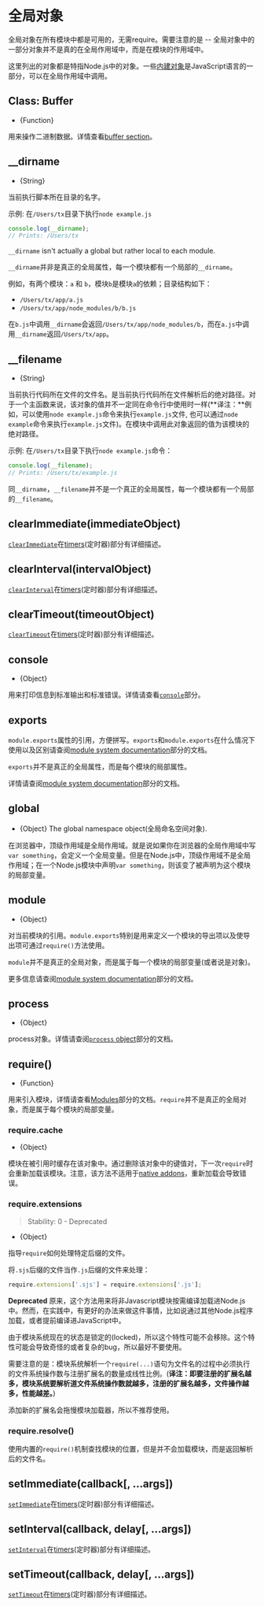 # 全局对象

<!-- type=misc -->

全局对象在所有模块中都是可用的，无需require。需要注意的是 -- 全局对象中的一部分对象并不是真的在全局作用域中，而是在模块的作用域中。

这里列出的对象都是特指Node.js中的对象。一些[内建对象][]是JavaScript语言的一部分，可以在全局作用域中调用。

## Class: Buffer
<!-- YAML
added: v0.1.103
-->

<!-- type=global -->

* {Function}

用来操作二进制数据。详情查看[buffer section][]。

## \_\_dirname
<!-- YAML
added: v0.1.27
-->

<!-- type=var -->

* {String}

当前执行脚本所在目录的名字。

示例: 在`/Users/tx`目录下执行`node example.js`

```js
console.log(__dirname);
// Prints: /Users/tx
```

`__dirname` isn't actually a global but rather local to each module.

`__dirname`并非是真正的全局属性，每一个模块都有一个局部的`__dirname`。

例如，有两个模块：`a` 和 `b`，模块`b`是模块`a`的依赖；目录结构如下：

* `/Users/tx/app/a.js`
* `/Users/tx/app/node_modules/b/b.js`

在`b.js`中调用`__dirname`会返回`/Users/tx/app/node_modules/b`，而在`a.js`中调用`__dirname`返回`/Users/tx/app`。

## \_\_filename
<!-- YAML
added: v0.0.1
-->

<!-- type=var -->

* {String}

当前执行代码所在文件的文件名。是当前执行代码所在文件解析后的绝对路径。对于一个主函数来说，该对象的值并不一定同在命令行中使用时一样(**译注：**例如，可以使用```node example.js```命令来执行```example.js```文件, 也可以通过```node example```命令来执行```example.js```文件)。在模块中调用此对象返回的值为该模块的绝对路径。

示例: 在`/Users/tx`目录下执行`node example.js`命令：

```js
console.log(__filename);
// Prints: /Users/tx/example.js
```

同`__dirname`，`__filename`并不是一个真正的全局属性，每一个模块都有一个局部的`__filename`。

## clearImmediate(immediateObject)
<!-- YAML
added: v0.9.1
-->

<!--type=global-->

[`clearImmediate`]在[timers][](定时器)部分有详细描述。

## clearInterval(intervalObject)
<!-- YAML
added: v0.0.1
-->

<!--type=global-->

[`clearInterval`]在[timers][](定时器)部分有详细描述。

## clearTimeout(timeoutObject)
<!-- YAML
added: v0.0.1
-->

<!--type=global-->

[`clearTimeout`]在[timers][](定时器)部分有详细描述。

## console
<!-- YAML
added: v0.1.100
-->

<!-- type=global -->

* {Object}

用来打印信息到标准输出和标准错误。详情请查看[`console`][]部分。

## exports
<!-- YAML
added: v0.1.12
-->

<!-- type=var -->

`module.exports`属性的引用，方便拼写。`exports`和`module.exports`在什么情况下使用以及区别请查阅[module system documentation][]部分的文档。

`exports`并不是真正的全局属性，而是每个模块的局部属性。

详情请查阅[module system documentation][]部分的文档。

## global
<!-- YAML
added: v0.1.27
-->

<!-- type=global -->

* {Object} The global namespace object(全局命名空间对象).

在浏览器中，顶级作用域是全局作用域。就是说如果你在浏览器的全局作用域中写`var something`，会定义一个全局变量。但是在Node.js中，顶级作用域不是全局作用域；在一个Node.js模块中声明`var something`，则该变了被声明为这个模块的局部变量。

## module
<!-- YAML
added: v0.1.16
-->

<!-- type=var -->

* {Object}

对当前模块的引用。`module.exports`特别是用来定义一个模块的导出项以及使导出项可通过`require()`方法使用。

`module`并不是真正的全局对象，而是属于每一个模块的局部变量(或者说是对象)。

更多信息请查阅[module system documentation][]部分的文档。

## process
<!-- YAML
added: v0.1.7
-->

<!-- type=global -->

* {Object}

process对象。详情请查阅[`process` object][]部分的文档。

## require()
<!-- YAML
added: v0.1.13
-->

<!-- type=var -->

* {Function}

用来引入模块，详情请查看[Modules][]部分的文档。`require`并不是真正的全局对象，而是属于每个模块的局部变量。

### require.cache
<!-- YAML
added: v0.3.0
-->

* {Object}

模块在被引用时缓存在该对象中。通过删除该对象中的键值对，下一次`require`时会重新加载该模块。注意，该方法不适用于[native addons][]，重新加载会导致错误。

### require.extensions
<!-- YAML
added: v0.3.0
deprecated: v0.10.6
-->

> Stability: 0 - Deprecated

* {Object}

指导`require`如何处理特定后缀的文件。

将`.sjs`后缀的文件当作`.js`后缀的文件来处理：

```js
require.extensions['.sjs'] = require.extensions['.js'];
```

**Deprecated** 原来，这个方法用来将非Javascript模块按需编译加载进Node.js中。然而，在实践中，有更好的办法来做这件事情，比如说通过其他Node.js程序加载，或者提前编译进JavaScript中。

由于模块系统现在的状态是锁定的(locked)，所以这个特性可能不会移除。这个特性可能会导致奇怪的或者复杂的bug，所以最好不要使用。

需要注意的是：模块系统解析一个`require(...)`语句为文件名的过程中必须执行的文件系统操作数与注册扩展名的数量成线性比例。(**译注：即要注册的扩展名越多，模块系统要解析道文件系统操作数就越多，注册的扩展名越多，文件操作越多，性能越差。**)

添加新的扩展名会拖慢模块加载器，所以不推荐使用。

### require.resolve()
<!-- YAML
added: v0.3.0
-->

使用内置的`require()`机制查找模块的位置，但是并不会加载模块，而是返回解析后的文件名。

## setImmediate(callback[, ...args])
<!-- YAML
added: v0.9.1
-->

<!-- type=global -->

[`setImmediate`]在[timers][](定时器)部分有详细描述。

## setInterval(callback, delay[, ...args])
<!-- YAML
added: v0.0.1
-->

<!-- type=global -->

[`setInterval`]在[timers][](定时器)部分有详细描述。

## setTimeout(callback, delay[, ...args])
<!-- YAML
added: v0.0.1
-->

<!-- type=global -->

[`setTimeout`]在[timers][](定时器)部分有详细描述。

[`console`]: console.html
[`process` object]: process.html#process_process
[buffer section]: buffer.html
[module system documentation]: modules.html
[Modules]: modules.html#modules_modules
[native addons]: addons.html
[timers]: timers.html
[`clearImmediate`]: timers.html#timers_clearimmediate_immediate
[`clearInterval`]: timers.html#timers_clearinterval_timeout
[`clearTimeout`]: timers.html#timers_cleartimeout_timeout
[`setImmediate`]: timers.html#timers_setimmediate_callback_args
[`setInterval`]: timers.html#timers_setinterval_callback_delay_args
[`setTimeout`]: timers.html#timers_settimeout_callback_delay_args
[内建对象]: https://developer.mozilla.org/en-US/docs/Web/JavaScript/Reference/Global_Objects
